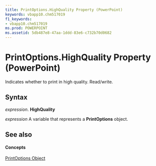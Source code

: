 ```yaml
---
title: PrintOptions.HighQuality Property (PowerPoint)
keywords: vbapp10.chm517019
f1_keywords:
- vbapp10.chm517019
ms.prod: POWERPOINT
ms.assetid: 5db487e8-47aa-1ddd-83e6-c732b70d0682
---
```



# PrintOptions.HighQuality Property (PowerPoint)

Indicates whether to print in high quality. Read/write.


## Syntax

 _expression_. **HighQuality**

 _expression_ A variable that represents a **PrintOptions** object.


## See also


#### Concepts


[PrintOptions Object](printoptions-object-powerpoint.md)

